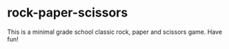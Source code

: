 # rock-paper-scissors

This is a minimal grade school classic rock, paper and scissors game. Have fun!
